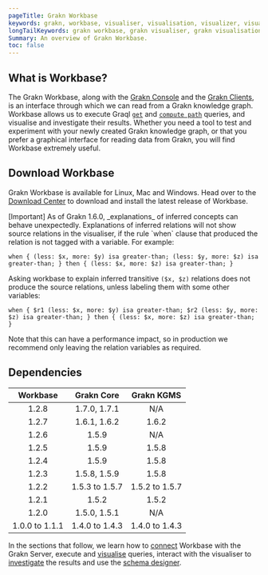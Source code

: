 ```yaml
---
pageTitle: Grakn Workbase
keywords: grakn, workbase, visualiser, visualisation, visualizer, visualization
longTailKeywords: grakn workbase, grakn visualiser, grakn visualisation, grakn visualizer, grakn visualization
Summary: An overview of Grakn Workbase.
toc: false
---
```


## What is Workbase?
The Grakn Workbase, along with the [Grakn Console](../02-running-grakn/02-console.md) and the [Grakn Clients](../03-client-api/00-overview.md), is an interface through which we can read from a Grakn knowledge graph.
Workbase allows us to execute Graql [`get`](../11-query/02-get-query.md) and [`compute path`](../11-query/07-compute-query.md#compute-the-shortest-path) queries, and visualise and investigate their results.
Whether you need a tool to test and experiment with your newly created Grakn knowledge graph, or that you prefer a graphical interface for reading data from Grakn, you will find Workbase extremely useful.

## Download Workbase
Grakn Workbase is available for Linux, Mac and Windows. Head over to the [Download Center](https://grakn.ai/download#workbase) to download and install the latest release of Workbase.

<div class="note">
[Important]
As of Grakn 1.6.0, _explanations_ of inferred concepts can behave unexpectedly. Explanations of inferred relations will not show source relations in the visualiser, if the rule `when` clause that produced the relation is not tagged with a variable. For example:
  
```
when { (less: $x, more: $y) isa greater-than; (less: $y, more: $z) isa greater-than; } then { (less: $x, more: $z) isa greater-than; }
```

Asking workbase to explain inferred transitive `($x, $z)` relations does not produce the source relations, unless labeling them with some other variables:

```
when { $r1 (less: $x, more: $y) isa greater-than; $r2 (less: $y, more: $z) isa greater-than; } then { (less: $x, more: $z) isa greater-than; }
```
  
  Note that this can have a performance impact, so in production we recommend only leaving the relation variables as required.
</div>

## Dependencies

| Workbase       | Grakn Core          | Grakn KGMS          |
| :------------: | :-----------------: | :-----------------: |
| 1.2.8          | 1.7.0, 1.7.1        | N/A                 |
| 1.2.7          | 1.6.1, 1.6.2        | 1.6.2               |
| 1.2.6          | 1.5.9               | N/A                 |
| 1.2.5          | 1.5.9               | 1.5.8               |
| 1.2.4          | 1.5.9               | 1.5.8               |
| 1.2.3          | 1.5.8, 1.5.9        | 1.5.8               |
| 1.2.2          | 1.5.3 to 1.5.7      | 1.5.2 to 1.5.7      |
| 1.2.1          | 1.5.2               | 1.5.2               |
| 1.2.0          | 1.5.0, 1.5.1        | N/A                 |
| 1.0.0 to 1.1.1 | 1.4.0 to 1.4.3      | 1.4.0 to 1.4.3      |


In the sections that follow, we learn how to [connect](../07-workbase/01-connection.md) Workbase with the Grakn Server, execute and [visualise](../07-workbase/02-visualisation.md) queries, interact with the visualiser to [investigate](../07-workbase/03-investigation.md) the results and use the [schema designer](../07-workbase/04-schema-designer.md).
